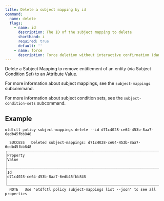 ```yaml
---
title: Delete a subject mapping by id
command:
  name: delete
  flags:
    - name: id
      description: The ID of the subject mapping to delete
      shorthand: i
      required: true
      default: ''
    - name: force
      description: Force deletion without interactive confirmation (dangerous)
---
```


Delete a Subject Mapping to remove entitlement of an entity (via Subject Condition Set) to an Attribute Value.

For more information about subject mappings, see the `subject-mappings` subcommand.

For more information about subject condition sets, see the `subject-condition-sets` subcommand.

## Example

```shell
otdfctl policy subject-mappings delete --id d71c4028-ce64-453b-8aa7-6edb45fbb848
```

```shell
  SUCCESS   Deleted subject-mappings: d71c4028-ce64-453b-8aa7-6edb45fbb848                                                                                                                                                                                                                                                                                                                                                                          
╭─────────────────────────────────────────────────────────────────────────┬────────────────────────────────────────────────────────────────────────────────────────────────────────────────────────────────────────────────╮
│Property                                                                 │Value                                                                                                                                           │
├─────────────────────────────────────────────────────────────────────────┼────────────────────────────────────────────────────────────────────────────────────────────────────────────────────────────────────────────────┤
│Id                                                                       │d71c4028-ce64-453b-8aa7-6edb45fbb848                                                                                                            │
╰─────────────────────────────────────────────────────────────────────────┴────────────────────────────────────────────────────────────────────────────────────────────────────────────────────────────────────────────────╯
  NOTE   Use 'otdfctl policy subject-mappings list --json' to see all properties 
```
